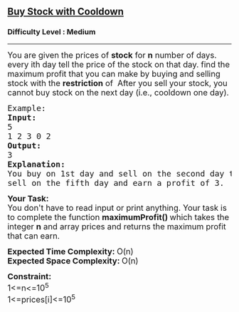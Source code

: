 <h2><a href="https://www.geeksforgeeks.org/problems/buy-stock-with-cooldown/1">Buy Stock with Cooldown</a></h2><h3>Difficulty Level : Medium</h3><hr><div class="problems_problem_content__Xm_eO"><p><span style="font-size:18px">You are given the prices of <strong>stock</strong> for <strong>n</strong> number of days. every ith day tell the price of the stock on that day. find the maximum profit that you can make by buying and selling stock with the <strong>restriction</strong> of&nbsp; After you sell your stock, you cannot buy stock on the next day (i.e., cooldown one day).</span></p>

<pre><span style="font-size:18px">Example:
<strong>Input:</strong>
5
1 2 3 0 2
<strong>Output:</strong>
3
<strong>Explanation:</strong>
You buy on 1st day and sell on the second day then cooldown, then buy on the fourth day and
sell on the fifth day and earn a profit of 3.</span></pre>

<p><span style="font-size:18px"><strong>Your Task:</strong><br>
You don't have to read input or print anything. Your task is to complete the function <strong>maximumProfit()&nbsp;</strong>which takes the integer <strong>n</strong> and array prices and returns the maximum profit that can earn.</span></p>

<p><span style="font-size:18px"><strong>Expected Time Complexity: </strong>O(n)<br>
<strong>Expected Space Complexity: </strong>O(n)</span></p>

<p><span style="font-size:18px"><strong>Constraint:</strong><br>
1&lt;=n&lt;=10<sup>5</sup><br>
1&lt;=prices[i]&lt;=10<sup>5</sup></span></p>
</div>
